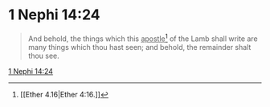 # 1 Nephi 14:24

> And behold, the things which this <u>apostle</u>[^a] of the Lamb shall write are many things which thou hast seen; and behold, the remainder shalt thou see.

[1 Nephi 14:24](https://www.churchofjesuschrist.org/study/scriptures/bofm/1-ne/14?lang=eng&id=p24#p24)


[^a]: [[Ether 4.16|Ether 4:16.]]
